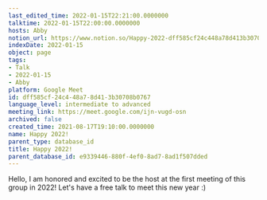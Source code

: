 ```yaml
---
last_edited_time: 2022-01-15T22:21:00.0000000
talktime: 2022-01-15T22:00:00.0000000
hosts: Abby
notion_url: https://www.notion.so/Happy-2022-dff585cf24c448a78d413b30708b0767
indexDate: 2022-01-15
object: page
tags:
- Talk
- 2022-01-15
- Abby
platform: Google Meet
id: dff585cf-24c4-48a7-8d41-3b30708b0767
language_level: intermediate to advanced
meeting_link: https://meet.google.com/ijn-vugd-osn
archived: false
created_time: 2021-08-17T19:10:00.0000000
name: Happy 2022!
parent_type: database_id
title: Happy 2022!
parent_database_id: e9339446-880f-4ef0-8ad7-8ad1f507dded
---
```


Hello, I am honored and excited to be the host at the first meeting of this group in 2022! Let's have a free talk to meet this new year :)





